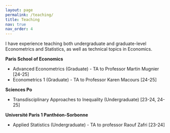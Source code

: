 ```yaml
---
layout: page
permalink: /teaching/
title: Teaching
nav: true
nav_order: 4
---
```

I have experience teaching both undergraduate and graduate-level Econometrics and Statistics, as well as technical topics in Economics.

**Paris School of Economics**
* Advanced Econometrics (Graduate) - TA to Professor Martin Mugnier [24-25]
* Econometrics 1 (Graduate) - TA to Professor Karen Macours [24-25]

**Sciences Po**
* Transdisciplinary Approaches to Inequality (Undergraduate) [23-24, 24-25]

**Université Paris 1 Panthéon-Sorbonne**
* Applied Statistics (Undergraduate) - TA to professor Raouf Zafri [23-24]
